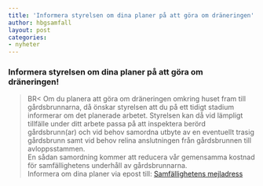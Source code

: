 ```yaml
---
title: 'Informera styrelsen om dina planer på att göra om dräneringen'
author: hbgsamfall
layout: post
categories:
- nyheter
---
```

### Informera styrelsen om dina planer på att göra om dräneringen!
>BR<
Om du planera att göra om dräneringen omkring huset fram till gårdsbrunnarna, då önskar styrelsen att du på ett tidigt stadium informerar om det planerade arbetet. Styrelsen kan då vid lämpligt tillfälle under ditt arbete passa på att inspektera berörd gårdsbrunn(ar) och vid behov samordna utbyte av en eventuellt trasig gårdsbrunn samt vid behov relina anslutningen från gårdsbrunnen till avloppsstammen.  
En sådan samordning kommer att reducera vår gemensamma kostnad för samfällighetens underhåll av gårdsbrunnarna.  
Informera om dina planer via epost till: [Samfällighetens mejladress](/wp-content/uploads/2016/12/Samfällighetens-mejladress.png)  
